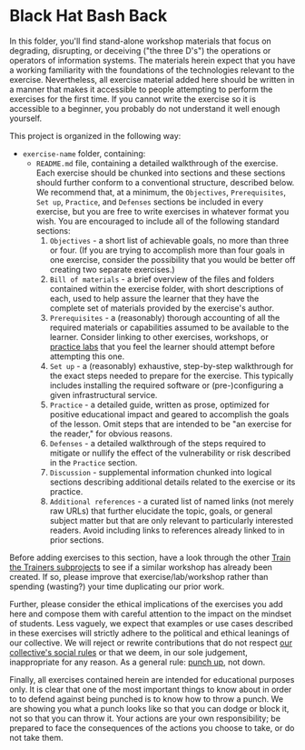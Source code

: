 # Black Hat Bash Back

In this folder, you'll find stand-alone workshop materials that focus on degrading, disrupting, or deceiving ("the three D's") the operations or operators of information systems. The materials herein expect that you have a working familiarity with the foundations of the technologies relevant to the exercise. Nevertheless, all exercise material added here should be written in a manner that makes it accessible to people attempting to perform the exercises for the first time. If you cannot write the exercise so it is accessible to a beginner, you probably do not understand it well enough yourself.

This project is organized in the following way:

* `exercise-name` folder, containing:
    * `README.md` file, containing a detailed walkthrough of the exercise. Each exercise should be chunked into sections and these sections should further conform to a conventional structure, described below. We recommend that, at a minimum, the `Objectives`, `Prerequisites`, `Set up`, `Practice`, and `Defenses` sections be included in every exercise, but you are free to write exercises in whatever format you wish. You are encouraged to include all of the following standard sections:
        1. `Objectives` - a short list of achievable goals, no more than three or four. (If you are trying to accomplish more than four goals in one exercise, consider the possibility that you would be better off creating two separate exercises.)
        1. `Bill of materials` - a brief overview of the files and folders contained within the exercise folder, with short descriptions of each, used to help assure the learner that they have the complete set of materials provided by the exercise's author.
        1. `Prerequisites` - a (reasonably) thorough accounting of all the required materials or capabilities assumed to be available to the learner. Consider linking to other exercises, workshops, or [practice labs](../practice-labs/) that you feel the learner should attempt before attempting this one.
        1. `Set up` - a (reasonably) exhaustive, step-by-step walkthrough for the exact steps needed to prepare for the exercise. This typically includes installing the required software or (pre-)configuring a given infrastructural service.
        1. `Practice` - a detailed guide, written as prose, optimized for positive educational impact and geared to accomplish the goals of the lesson. Omit steps that are intended to be "an exercise for the reader," for obvious reasons.
        1. `Defenses` - a detailed walkthrough of the steps required to mitigate or nullify the effect of the vulnerability or risk described in the `Practice` section.
        1. `Discussion` - supplemental information chunked into logical sections describing additional details related to the exercise or its practice.
        1. `Additional references` - a curated list of named links (not merely raw URLs) that further elucidate the topic, goals, or general subject matter but that are only relevant to particularly interested readers. Avoid including links to references already linked to in prior sections.

Before adding exercises to this section, have a look through the other [Train the Trainers subprojects](../) to see if a similar workshop has already been created. If so, please improve that exercise/lab/workshop rather than spending (wasting?) your time duplicating our prior work.

Further, please consider the ethical implications of the exercises you add here and compose them with careful attention to the impact on the mindset of students. Less vaguely, we expect that examples or use cases described in these exercises will strictly adhere to the political and ethical leanings of our collective. We will reject or rewrite contributions that do not respect [our collective's social rules](https://github.com/AnarchoTechNYC/meta/wiki/Social-rules#be-serious-about-the-politics-no-devils-advocates) or that we deem, in our sole judgement, inappropriate for any reason. As a general rule: [punch up](https://geekfeminism.wikia.com/wiki/Punching_up), not down.

Finally, all exercises contained herein are intended for educational purposes only. It is clear that one of the most important things to know about in order to to defend against being punched is to know how to throw a punch. We are showing you what a punch looks like so that you can dodge or block it, not so that you can throw it. Your actions are your own responsibility; be prepared to face the consequences of the actions you choose to take, or do not take them.

